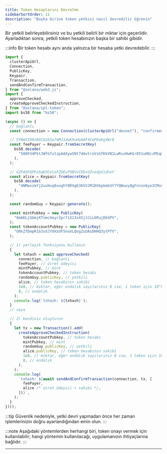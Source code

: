```yaml
---
title: Token Hesaplarını Devretme
sidebarSortOrder: 11
description: "Başka birine token yetkisi nasıl devredilir öğrenin"
---
```


Bir yetkili belirleyebilirsiniz ve bu yetkili belirli bir miktar için geçerlidir. Ayarladıktan sonra, yetkili
token hesabınızın başka bir sahibi gibidir.

:::info
Bir token hesabı aynı anda yalnızca bir hesaba yetki devredebilir.
:::

```typescript filename="token-approve.ts"
import {
  clusterApiUrl,
  Connection,
  PublicKey,
  Keypair,
  Transaction,
  sendAndConfirmTransaction,
} from "@solana/web3.js";
import {
  approveChecked,
  createApproveCheckedInstruction,
} from "@solana/spl-token";
import bs58 from "bs58";

(async () => {
  // bağlantı
  const connection = new Connection(clusterApiUrl("devnet"), "confirmed");

  // 5YNmS1R9nNSCDzb5a7mMJ1dwK9uHeAAF4CmPEwKgVWr8
  const feePayer = Keypair.fromSecretKey(
    bs58.decode(
      "588FU4PktJWfGfxtzpAAXywSNt74AvtroVzGfKkVN1LwRuvHwKGr851uH8czM5qm4iqLbs1kKoMKtMJG4ATR7Ld2",
    ),
  );

  // G2FAbFQPFa5qKXCetoFZQEvF9BVvCKbvUZvodpVidnoY
  const alice = Keypair.fromSecretKey(
    bs58.decode(
      "4NMwxzmYj2uvHuq8xoqhY8RXg63KSVJM1DXkpbmkUY7YQWuoyQgFnnzn6yo3CMnqZasnNPNuAT2TLwQsCaKkUddp",
    ),
  );

  const randomGuy = Keypair.generate();

  const mintPubkey = new PublicKey(
    "8mAKLjGGmjKTnmcXeyr3pr7iX13xXVjJJiL6RujDbSPV",
  );
  const tokenAccountPubkey = new PublicKey(
    "GMxZfDmpR1b3vdJYXHzdF5noVLQogZuUAsDHHQ3ytPfV",
  );

  // 1) yerleşik fonksiyonu kullanın
  {
    let txhash = await approveChecked(
      connection, // bağlantı
      feePayer, // ücret ödeyici
      mintPubkey, // mint
      tokenAccountPubkey, // token hesabı
      randomGuy.publicKey, // yetkili
      alice, // token hesabının sahibi
      1e8, // miktar, eğer ondalık sayılarınız 8 ise, 1 token için 10^8
      8, // ondalık
    );
    console.log(`txhash: ${txhash}`);
  }
  // veya

  // 2) kendiniz oluşturun
  {
    let tx = new Transaction().add(
      createApproveCheckedInstruction(
        tokenAccountPubkey, // token hesabı
        mintPubkey, // mint
        randomGuy.publicKey, // yetkili
        alice.publicKey, // token hesabının sahibi
        1e8, // miktar, eğer ondalık sayılarınız 8 ise, 1 token için 10^8
        8, // ondalık
      ),
    );
    console.log(
      `txhash: ${await sendAndConfirmTransaction(connection, tx, [
        feePayer,
        alice /* ücret ödeyici + sahibi */,
      ])}`,
    );
  }
})();
```

:::tip
Güvenlik nedeniyle, yetki devri yapmadan önce her zaman işlemlerinizin doğru ayarlandığından emin olun.
:::

:::note
Aşağıdaki yöntemlerden herhangi biri, token onayı vermek için kullanılabilir; hangi yöntemin kullanılacağı, uygulamanızın ihtiyaçlarına bağlıdır.
:::

---
